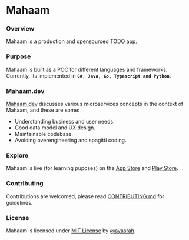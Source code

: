 # Mahaam

### Overview

Mahaam is a production and opensourced TODO app.

### Purpose

Mahaam is built as a POC for different languages and frameworks. Currently, its implemented in **`C#, Java, Go, Typescript and Python`**.

### Mahaam.dev

[Mahaam.dev](https://mahaam.dev) discusses various microservices concepts in the context of Mahaam, and these are some:

- Understanding business and user needs.
- Good data model and UX design.
- Maintainable codebase.
- Avoiding overengineering and spagitti coding.

### Explore

Mahaam is live (for learning puposes) on the [App Store](https://apps.apple.com/us/app/mahaam/id6502533759) and [Play Store](https://play.google.com/store/apps/details?id=ayasrah.mahaam).

### Contributing

Contributions are welcomed, please read [CONTRIBUTING.md](CONTRIBUTING.md) for guidelines.

### License

Mahaam is licensed under [MIT License](LICENSE) by [@ayasrah](https://github.com/ayasrah).

